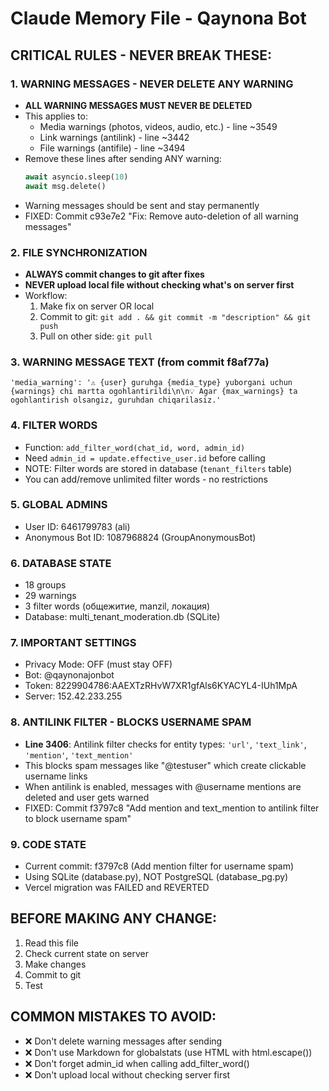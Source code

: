 # Claude Memory File - Qaynona Bot

## CRITICAL RULES - NEVER BREAK THESE:

### 1. WARNING MESSAGES - NEVER DELETE ANY WARNING
- **ALL WARNING MESSAGES MUST NEVER BE DELETED**
- This applies to:
  - Media warnings (photos, videos, audio, etc.) - line ~3549
  - Link warnings (antilink) - line ~3442
  - File warnings (antifile) - line ~3494
- Remove these lines after sending ANY warning:
  ```python
  await asyncio.sleep(10)
  await msg.delete()
  ```
- Warning messages should be sent and stay permanently
- FIXED: Commit c93e7e2 "Fix: Remove auto-deletion of all warning messages"

### 2. FILE SYNCHRONIZATION
- **ALWAYS commit changes to git after fixes**
- **NEVER upload local file without checking what's on server first**
- Workflow:
  1. Make fix on server OR local
  2. Commit to git: `git add . && git commit -m "description" && git push`
  3. Pull on other side: `git pull`

### 3. WARNING MESSAGE TEXT (from commit f8af77a)
```
'media_warning': '⚠️ {user} guruhga {media_type} yuborgani uchun {warnings} chi martta ogohlantirildi\n\n💡 Agar {max_warnings} ta ogohlantirish olsangiz, guruhdan chiqarilasiz.'
```

### 4. FILTER WORDS
- Function: `add_filter_word(chat_id, word, admin_id)`
- Need `admin_id = update.effective_user.id` before calling
- NOTE: Filter words are stored in database (`tenant_filters` table)
- You can add/remove unlimited filter words - no restrictions

### 5. GLOBAL ADMINS
- User ID: 6461799783 (ali)
- Anonymous Bot ID: 1087968824 (GroupAnonymousBot)

### 6. DATABASE STATE
- 18 groups
- 29 warnings
- 3 filter words (общежитие, manzil, локация)
- Database: multi_tenant_moderation.db (SQLite)

### 7. IMPORTANT SETTINGS
- Privacy Mode: OFF (must stay OFF)
- Bot: @qaynonajonbot
- Token: 8229904786:AAEXTzRHvW7XR1gfAls6KYACYL4-IUh1MpA
- Server: 152.42.233.255

### 8. ANTILINK FILTER - BLOCKS USERNAME SPAM
- **Line 3406**: Antilink filter checks for entity types: `'url'`, `'text_link'`, `'mention'`, `'text_mention'`
- This blocks spam messages like "@testuser" which create clickable username links
- When antilink is enabled, messages with @username mentions are deleted and user gets warned
- FIXED: Commit f3797c8 "Add mention and text_mention to antilink filter to block username spam"

### 9. CODE STATE
- Current commit: f3797c8 (Add mention filter for username spam)
- Using SQLite (database.py), NOT PostgreSQL (database_pg.py)
- Vercel migration was FAILED and REVERTED

## BEFORE MAKING ANY CHANGE:
1. Read this file
2. Check current state on server
3. Make changes
4. Commit to git
5. Test

## COMMON MISTAKES TO AVOID:
- ❌ Don't delete warning messages after sending
- ❌ Don't use Markdown for globalstats (use HTML with html.escape())
- ❌ Don't forget admin_id when calling add_filter_word()
- ❌ Don't upload local without checking server first
